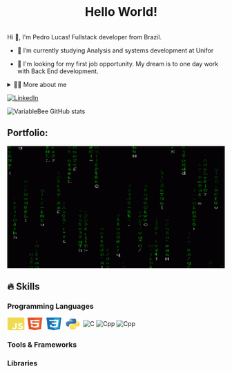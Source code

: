 <!--título-->
<div id="user-content-toc">
  <ul align="center">
    <summary><h1 style="display: inline-block">Hello World!</h1></summary>
</div>

<!-- Presentation -->
<p>
  Hi 👋, I'm Pedro Lucas! Fullstack developer from Brazil.

  - 🌱 I’m currently studying Analysis and systems development at Unifor 

  - 🔭 I'm looking for my first job opportunity. My dream is to one day work with Back End development.
</p>

<!-- Dropdown -->
<details>
  <summary>👨‍💻 More about me</summary>

  - 💬 I am 18 years old, a professional IT technician, I am currently looking for an internship, I have experience in front end and back end development.

  - ⚡ I like to research a lot about technology, especially cyber security, I like to feel updated in the virtual world and I intend to expand my knowledge a lot.
</details>

<!-- Links -->
[![LinkedIn](https://img.shields.io/badge/LinkedIn-0077B5?style=for-the-badge&logo=linkedin&logoColor=white)](https://www.linkedin.com/in/pedro-lucas-farias-1835291b3/)


<!-- GithubStats -->
![VariableBee GitHub stats](https://github-readme-stats.vercel.app/api?username=PedroKeita&show_icons=true&theme=gotham)

<!-- Portfolio -->
## Portfolio:


<!-- GIF -->
<p align="left">
  <img align="center" src="grren.gif" alt="Imagem">
</p>

## 🔥 Skills
<!-- Skills: Programming Languages -->
  <div style="flex-basis: 48%;">
    <h3>Programming Languages</h3>
    <img align="center" alt="Js" height="30" width="40" src="https://raw.githubusercontent.com/devicons/devicon/master/icons/javascript/javascript-plain.svg">
    <img align="center" alt="HTML" height="30" width="40" src="https://raw.githubusercontent.com/devicons/devicon/master/icons/html5/html5-original.svg">
    <img align="center" alt="CSS" height="30" width="40" src="https://raw.githubusercontent.com/devicons/devicon/master/icons/css3/css3-original.svg">
    <img align="center" alt="Python" height="30" width="40" src="https://raw.githubusercontent.com/devicons/devicon/master/icons/python/python-original.svg">
    <img align="center" alt="C" height="30" width="40" src="https://cdn.jsdelivr.net/gh/devicons/devicon/icons/c/c-original.svg">
    <img align="center" alt="Cpp" height="30" width="40" src="https://cdn.jsdelivr.net/gh/devicons/devicon@latest/icons/cplusplus/cplusplus-original.svg">
    <img align="center" alt="Cpp" height="30" width="40" src="https://cdn.jsdelivr.net/gh/devicons/devicon@latest/icons/rust/rust-original.svg">
    
  </div>
  
  <!-- Skills: Tools & Frameworks -->
  <div style="flex-basis: 48%;">
    <h3>Tools & Frameworks</h3>
    
  </div>
  
  <!-- Skills: Libraries -->
  <div style="flex-basis: 48%;">
    <h3>Libraries</h3>
    
  </div>

